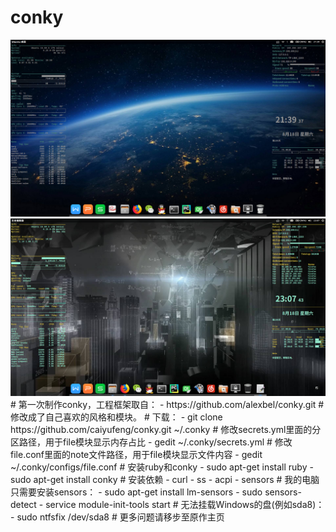 # conky
<img src='a.png' width='900px'>
<img src='b.png' width='900px'>
# 第一次制作conky，工程框架取自：
- https://github.com/alexbel/conky.git
# 修改成了自己喜欢的风格和模块。
# 下载：
- git clone https://github.com/caiyufeng/conky.git  ~/.conky
# 修改secrets.yml里面的分区路径，用于file模块显示内存占比
- gedit ~/.conky/secrets.yml
# 修改file.conf里面的note文件路径，用于file模块显示文件内容
- gedit ~/.conky/configs/file.conf
# 安装ruby和conky
- sudo apt-get install ruby
- sudo apt-get install conky
# 安装依赖
  - curl
  - ss
  - acpi
  - sensors
# 我的电脑只需要安装sensors：
- sudo apt-get install lm-sensors
- sudo sensors-detect 
- service module-init-tools start
# 无法挂载Windows的盘(例如sda8)：
- sudo ntfsfix /dev/sda8
# 更多问题请移步至原作主页
